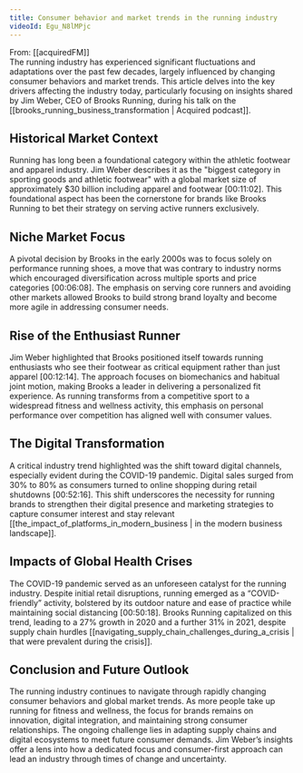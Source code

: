 ```yaml
---
title: Consumer behavior and market trends in the running industry
videoId: Egu_N8lMPjc
---
```


From: [[acquiredFM]] <br/> 
The running industry has experienced significant fluctuations and adaptations over the past few decades, largely influenced by changing consumer behaviors and market trends. This article delves into the key drivers affecting the industry today, particularly focusing on insights shared by Jim Weber, CEO of Brooks Running, during his talk on the [[brooks_running_business_transformation | Acquired podcast]].

## Historical Market Context

Running has long been a foundational category within the athletic footwear and apparel industry. Jim Weber describes it as the "biggest category in sporting goods and athletic footwear" with a global market size of approximately $30 billion including apparel and footwear <a class="yt-timestamp" data-t="00:11:02">[00:11:02]</a>. This foundational aspect has been the cornerstone for brands like Brooks Running to bet their strategy on serving active runners exclusively.

## Niche Market Focus

A pivotal decision by Brooks in the early 2000s was to focus solely on performance running shoes, a move that was contrary to industry norms which encouraged diversification across multiple sports and price categories <a class="yt-timestamp" data-t="00:06:08">[00:06:08]</a>. The emphasis on serving core runners and avoiding other markets allowed Brooks to build strong brand loyalty and become more agile in addressing consumer needs.

## Rise of the Enthusiast Runner

Jim Weber highlighted that Brooks positioned itself towards running enthusiasts who see their footwear as critical equipment rather than just apparel <a class="yt-timestamp" data-t="00:12:14">[00:12:14]</a>. The approach focuses on biomechanics and habitual joint motion, making Brooks a leader in delivering a personalized fit experience. As running transforms from a competitive sport to a widespread fitness and wellness activity, this emphasis on personal performance over competition has aligned well with consumer values.

## The Digital Transformation

A critical industry trend highlighted was the shift toward digital channels, especially evident during the COVID-19 pandemic. Digital sales surged from 30% to 80% as consumers turned to online shopping during retail shutdowns <a class="yt-timestamp" data-t="00:52:16">[00:52:16]</a>. This shift underscores the necessity for running brands to strengthen their digital presence and marketing strategies to capture consumer interest and stay relevant [[the_impact_of_platforms_in_modern_business | in the modern business landscape]].

## Impacts of Global Health Crises

The COVID-19 pandemic served as an unforeseen catalyst for the running industry. Despite initial retail disruptions, running emerged as a “COVID-friendly” activity, bolstered by its outdoor nature and ease of practice while maintaining social distancing <a class="yt-timestamp" data-t="00:50:18">[00:50:18]</a>. Brooks Running capitalized on this trend, leading to a 27% growth in 2020 and a further 31% in 2021, despite supply chain hurdles [[navigating_supply_chain_challenges_during_a_crisis | that were prevalent during the crisis]].

## Conclusion and Future Outlook

The running industry continues to navigate through rapidly changing consumer behaviors and global market trends. As more people take up running for fitness and wellness, the focus for brands remains on innovation, digital integration, and maintaining strong consumer relationships. The ongoing challenge lies in adapting supply chains and digital ecosystems to meet future consumer demands. Jim Weber’s insights offer a lens into how a dedicated focus and consumer-first approach can lead an industry through times of change and uncertainty.